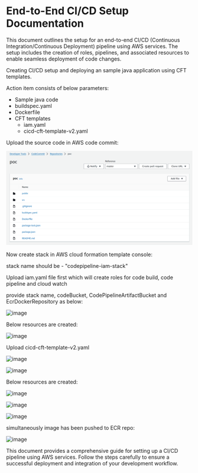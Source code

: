# End-to-End CI/CD Setup Documentation

This document outlines the setup for an end-to-end CI/CD (Continuous Integration/Continuous Deployment) pipeline using AWS services. The setup includes the creation of roles, pipelines, and associated resources to enable seamless deployment of code changes.

Creating CI/CD setup and deploying an sample java application using CFT templates.

Action item consists of below parameters:

- Sample java code
- buildspec.yaml 
- Dockerfile
- CFT templates
   - iam.yaml 
   - cicd-cft-template-v2.yaml

Upload the source code in AWS code commit:

![code_commit](images/code_commit.png)

Now create stack in AWS cloud formation template console:

stack name should be - "codepipeline-iam-stack"

Upload iam.yaml file first which will create roles for code build, code pipeline and cloud watch 

provide stack name, codeBucket, CodePipelineArtifactBucket and EcrDockerRepository as below:

![image](https://github.com/vikash123567/End-to-End-CI-CD-Setup-Documentation/assets/96052543/cf35a719-4d71-421c-b5b3-504e977ef22a)

Below resources are created:

![image](https://github.com/vikash123567/End-to-End-CI-CD-Setup-Documentation/assets/96052543/6fc5eb84-0e18-4303-af30-ecb62db0d8b0)

Upload cicd-cft-template-v2.yaml

![image](https://github.com/vikash123567/End-to-End-CI-CD-Setup-Documentation/assets/96052543/14381c0a-b2ee-40e3-9a4b-a22afd59cc63)

![image](https://github.com/vikash123567/End-to-End-CI-CD-Setup-Documentation/assets/96052543/704da79f-fa89-4765-9618-aebbe95c33d9)

Below resources are created:

![image](https://github.com/vikash123567/End-to-End-CI-CD-Setup-Documentation/assets/96052543/b7463c24-b644-4513-bd9c-0306c0f47395)

![image](https://github.com/vikash123567/End-to-End-CI-CD-Setup-Documentation/assets/96052543/68fc8945-111c-4436-80ea-ca482e99ca5d)

![image](https://github.com/vikash123567/End-to-End-CI-CD-Setup-Documentation/assets/96052543/27191887-6331-4952-be57-d0f3c544cb3f)

simultaneously image has been pushed to ECR repo:

![image](https://github.com/vikash123567/End-to-End-CI-CD-Setup-Documentation/assets/96052543/c66f778e-220c-4510-af00-e8f5cb7a28a1)

This document provides a comprehensive guide for setting up a CI/CD pipeline using AWS services. Follow the steps carefully to ensure a successful deployment and integration of your development workflow.
